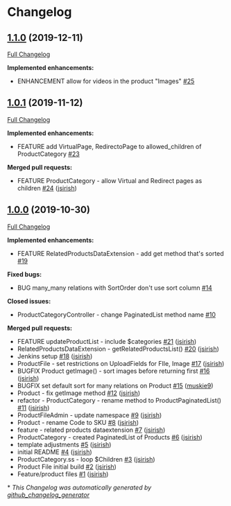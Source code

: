 # Changelog

## [1.1.0](https://github.com/dynamic/silverstripe-products/tree/1.1.0) (2019-12-11)

[Full Changelog](https://github.com/dynamic/silverstripe-products/compare/1.0.1...1.1.0)

**Implemented enhancements:**

- ENHANCEMENT allow for videos in the product "Images" [\#25](https://github.com/dynamic/silverstripe-products/issues/25)

## [1.0.1](https://github.com/dynamic/silverstripe-products/tree/1.0.1) (2019-11-12)

[Full Changelog](https://github.com/dynamic/silverstripe-products/compare/1.0.0...1.0.1)

**Implemented enhancements:**

- FEATURE add VirtualPage, RedirectoPage to allowed\_children of ProductCategory [\#23](https://github.com/dynamic/silverstripe-products/issues/23)

**Merged pull requests:**

- FEATURE ProductCategory - allow Virtual and Redirect pages as children [\#24](https://github.com/dynamic/silverstripe-products/pull/24) ([jsirish](https://github.com/jsirish))

## [1.0.0](https://github.com/dynamic/silverstripe-products/tree/1.0.0) (2019-10-30)

[Full Changelog](https://github.com/dynamic/silverstripe-products/compare/a5895a9d58b0cc52f8d77c7467192d7e6b5700b0...1.0.0)

**Implemented enhancements:**

- FEATURE RelatedProductsDataExtension - add get method that's sorted [\#19](https://github.com/dynamic/silverstripe-products/issues/19)

**Fixed bugs:**

- BUG many\_many relations with SortOrder don't use sort column [\#14](https://github.com/dynamic/silverstripe-products/issues/14)

**Closed issues:**

- ProductCategoryController - change PaginatedList method name [\#10](https://github.com/dynamic/silverstripe-products/issues/10)

**Merged pull requests:**

- FEATURE updateProductList - include $categories [\#21](https://github.com/dynamic/silverstripe-products/pull/21) ([jsirish](https://github.com/jsirish))
- RelatedProductsDataExtension - getRelatedProductsList\(\) [\#20](https://github.com/dynamic/silverstripe-products/pull/20) ([jsirish](https://github.com/jsirish))
- Jenkins setup [\#18](https://github.com/dynamic/silverstripe-products/pull/18) ([jsirish](https://github.com/jsirish))
- ProductFile - set restrictions on UploadFields for FIle, Image [\#17](https://github.com/dynamic/silverstripe-products/pull/17) ([jsirish](https://github.com/jsirish))
- BUGFIX Product getImage\(\) - sort images before returning first [\#16](https://github.com/dynamic/silverstripe-products/pull/16) ([jsirish](https://github.com/jsirish))
- BUGFIX set default sort for many relations on Product [\#15](https://github.com/dynamic/silverstripe-products/pull/15) ([muskie9](https://github.com/muskie9))
- Product - fix getImage method [\#12](https://github.com/dynamic/silverstripe-products/pull/12) ([jsirish](https://github.com/jsirish))
- refactor - ProductCategory - rename method to ProductPaginatedList\(\) [\#11](https://github.com/dynamic/silverstripe-products/pull/11) ([jsirish](https://github.com/jsirish))
- ProductFileAdmin - update namespace [\#9](https://github.com/dynamic/silverstripe-products/pull/9) ([jsirish](https://github.com/jsirish))
- Product - rename Code to SKU [\#8](https://github.com/dynamic/silverstripe-products/pull/8) ([jsirish](https://github.com/jsirish))
- feature - related products dataextension [\#7](https://github.com/dynamic/silverstripe-products/pull/7) ([jsirish](https://github.com/jsirish))
- ProductCategory - created PaginatedList of Products [\#6](https://github.com/dynamic/silverstripe-products/pull/6) ([jsirish](https://github.com/jsirish))
- template adjustments [\#5](https://github.com/dynamic/silverstripe-products/pull/5) ([jsirish](https://github.com/jsirish))
- initial README [\#4](https://github.com/dynamic/silverstripe-products/pull/4) ([jsirish](https://github.com/jsirish))
- ProductCategory.ss - loop $Children [\#3](https://github.com/dynamic/silverstripe-products/pull/3) ([jsirish](https://github.com/jsirish))
- Product File initial build [\#2](https://github.com/dynamic/silverstripe-products/pull/2) ([jsirish](https://github.com/jsirish))
- Feature/product files [\#1](https://github.com/dynamic/silverstripe-products/pull/1) ([jsirish](https://github.com/jsirish))



\* *This Changelog was automatically generated by [github_changelog_generator](https://github.com/github-changelog-generator/github-changelog-generator)*
